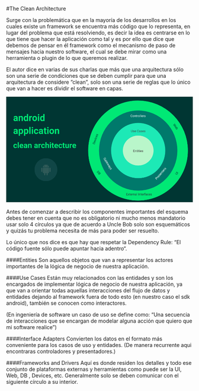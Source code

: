 #The Clean Architecture

Surge con la problemática que en la mayoría de los desarrollos en los cuales existe un framework se encuentra más código que lo representa, en lugar del problema que está resolviendo, es decir la idea es centrarse en lo que tiene que hacer la aplicación como tal y es por ello que dice que debemos de pensar en él framework como el mecanismo de paso de mensajes hacia nuestro software, el cual se debe mirar como una herramienta o plugin de lo que queremos realizar.

El autor dice en varias de sus charlas que más que una arquitectura sólo son una serie de condiciones que se deben cumplir para que una arquitectura de considere ”clean”, solo son una serie de reglas que lo único que van a hacer es dividir el software en capas.

![alt text](https://github.com/Oswaldofm17/Clean-Architecture/blob/master/clean.png "Logo Title Text 1")

Antes de comenzar a describir los componentes importantes del esquema debes tener en cuenta que no es obligatorio ni mucho menos mandatorio usar solo 4 círculos ya que de acuerdo a Uncle Bob solo son esquemáticos y quizás tu problema necesita de más para poder ser resuelto.

Lo único que nos dice es que hay que respetar la Dependency Rule: “El código fuente sólo puede apuntar hacia adentro“.

####Entities
Son aquellos objetos que van a representar los actores importantes de la lógica de negocio de nuestra aplicación.

####Use Cases
Están muy relacionados con las entidades y son los encargados de implementar lógica de negocio de nuestra aplicación, ya que van a orientar todas aquellas interacciones del flujo de datos y entidades dejando al framework fuera de todo esto (en nuestro caso el sdk android), también se conocen como interactores.

(En ingeniería de software un caso de uso se define como: “Una secuencia de interacciones que se encargan de modelar alguna acción que quiero que mi software realice”)

####Interface Adapters
Convierten los datos en el formato más conveniente para los casos de uso y entidades. (De manera recurrente aqui encontraras controladores y presentadores.)

####Frameworks and Drivers
Aquí es donde residen los detalles y todo ese conjunto de plataformas externas y herramientas como puede ser la UI, Web, DB , Devices, etc. Generalmente solo se deben comunicar con el siguiente círculo a su interior.


